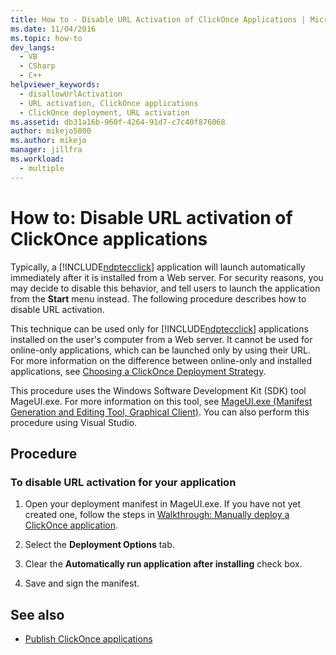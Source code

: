 ```yaml
---
title: How to - Disable URL Activation of ClickOnce Applications | Microsoft Docs
ms.date: 11/04/2016
ms.topic: how-to
dev_langs: 
  - VB
  - CSharp
  - C++
helpviewer_keywords: 
  - disallowUrlActivation
  - URL activation, ClickOnce applications
  - ClickOnce deployment, URL activation
ms.assetid: db31a16b-960f-4264-91d7-c7c40f876068
author: mikejo5000
ms.author: mikejo
manager: jillfra
ms.workload: 
  - multiple
---
```

# How to: Disable URL activation of ClickOnce applications

Typically, a [!INCLUDE[ndptecclick](../deployment/includes/ndptecclick_md.md)] application will launch automatically immediately after it is installed from a Web server. For security reasons, you may decide to disable this behavior, and tell users to launch the application from the **Start** menu instead. The following procedure describes how to disable URL activation.

This technique can be used only for [!INCLUDE[ndptecclick](../deployment/includes/ndptecclick_md.md)] applications installed on the user's computer from a Web server. It cannot be used for online-only applications, which can be launched only by using their URL. For more information on the difference between online-only and installed applications, see [Choosing a ClickOnce Deployment Strategy](../deployment/choosing-a-clickonce-deployment-strategy.md).

This procedure uses the Windows Software Development Kit (SDK) tool MageUI.exe. For more information on this tool, see [MageUI.exe (Manifest Generation and Editing Tool, Graphical Client)](/dotnet/framework/tools/mageui-exe-manifest-generation-and-editing-tool-graphical-client). You can also perform this procedure using Visual Studio.

## Procedure

### To disable URL activation for your application

1. Open your deployment manifest in MageUI.exe. If you have not yet created one, follow the steps in [Walkthrough: Manually deploy a ClickOnce application](../deployment/walkthrough-manually-deploying-a-clickonce-application.md).

2. Select the **Deployment Options** tab.

3. Clear the **Automatically run application after installing** check box.

4. Save and sign the manifest.

## See also

- [Publish ClickOnce applications](../deployment/publishing-clickonce-applications.md)